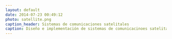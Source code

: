 ```yaml
---
layout: default
date: 2014-07-23 00:49:12
photo: satellite.png
caption_header: Sistemas de comunicaciones satelitales
caption: Diseño e implementación de sistemas de comunicacinoes satelitales de banda ancha para garantizar su productividad en los lugares más remotos de la tierra
---
```

